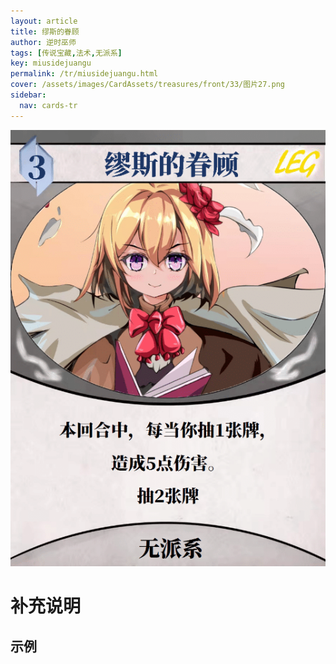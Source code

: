 ```yaml
---
layout: article
title: 缪斯的眷顾
author: 逆时巫师
tags: [传说宝藏,法术,无派系]
key: miusidejuangu
permalink: /tr/miusidejuangu.html
cover: /assets/images/CardAssets/treasures/front/33/图片27.png
sidebar:
  nav: cards-tr
---
```

![](/assets/images/CardAssets/treasures/front/33/图片27.png)

# 补充说明



## 示例
> 